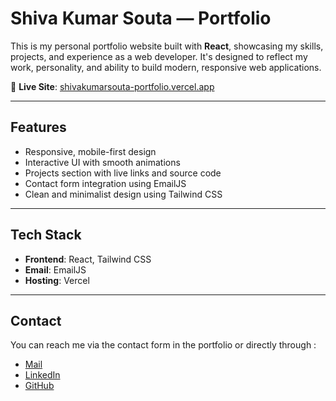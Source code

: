 # Shiva Kumar Souta — Portfolio

This is my personal portfolio website built with **React**, showcasing my skills, projects, and experience as a web developer. It's designed to reflect my work, personality, and ability to build modern, responsive web applications.

🔗 **Live Site**: <a href="https://shivakumarsouta-portfolio.vercel.app/" target="_blank" rel="noopener noreferrer">shivakumarsouta-portfolio.vercel.app</a>

---

## Features

- Responsive, mobile-first design
- Interactive UI with smooth animations
- Projects section with live links and source code
- Contact form integration using EmailJS
- Clean and minimalist design using Tailwind CSS

---

## Tech Stack

- **Frontend**: React, Tailwind CSS
- **Email**: EmailJS
- **Hosting**: Vercel

---


## Contact
You can reach me via the contact form in the portfolio or directly through : 
 * [Mail](mailto:shivakumarsouta18@gmail.com)
 * [LinkedIn](https://www.linkedin.com/in/shivakumarsouta)
 * [GitHub](https://www.github.com/shivakumarsouta)
